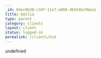 ```yaml
---
_id: 64ec9b30-c34f-11e7-a068-4bb54bc96aa1
title: Emilia
type: parent
category: clients
layout: client
status: logged-in
permalink: /clients/kid
---
```

undefined
